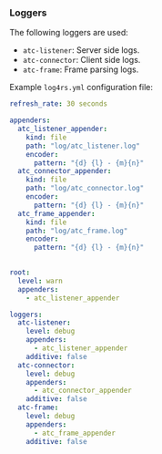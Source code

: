 ### Loggers

The following loggers are used:

- `atc-listener`: Server side logs.
- `atc-connector`: Client side logs.
- `atc-frame`: Frame parsing logs.

Example `log4rs.yml` configuration file:

```yaml
refresh_rate: 30 seconds

appenders:
  atc_listener_appender:
    kind: file
    path: "log/atc_listener.log"
    encoder:
      pattern: "{d} {l} - {m}{n}"
  atc_connector_appender:
    kind: file
    path: "log/atc_connector.log"
    encoder:
      pattern: "{d} {l} - {m}{n}"
  atc_frame_appender:
    kind: file
    path: "log/atc_frame.log"
    encoder:
      pattern: "{d} {l} - {m}{n}"
 

root:
  level: warn
  appenders:
    - atc_listener_appender

loggers:
  atc-listener:
    level: debug
    appenders:
      - atc_listener_appender
    additive: false
  atc-connector:
    level: debug
    appenders:
      - atc_connector_appender
    additive: false
  atc-frame:
    level: debug
    appenders:
      - atc_frame_appender
    additive: false

```